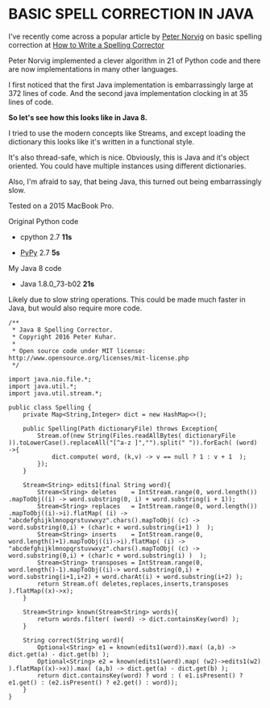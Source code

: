 # BASIC SPELL CORRECTION IN JAVA



I've recently come across a popular article by [Peter Norvig](http://norvig.com/) on basic spelling correction at [How to Write a Spelling Corrector](http://norvig.com/spell-correct.html)


Peter Norvig implemented a clever algorithm in 21 of Python code and there are now implementations in many other languages.



I first noticed that the first Java implementation is embarrassingly large at 372 lines of code. And the second java implementation clocking in at 35 lines of code.



**So let's see how this looks like in Java 8.**



I tried to use the modern concepts like Streams, and except loading the dictionary this looks like it's written in a functional style.

It's also thread-safe, which is nice. Obviously, this is Java and it's object oriented. You could have multiple instances using different dictionaries.



Also, I'm afraid to say, that being Java, this turned out being embarrassingly slow.



Tested on a 2015 MacBook Pro.



Original Python code

- cpython 2.7 **11s**

- [PyPy](http://pypy.org/) 2.7 **5s**


My Java 8 code

- Java 1.8.0_73-b02 **21s**



Likely due to slow string operations. This could be made much faster in Java, but would also require more code.



    /**
     * Java 8 Spelling Corrector.
     * Copyright 2016 Peter Kuhar.
     *
     * Open source code under MIT license: http://www.opensource.org/licenses/mit-license.php
     */

    import java.nio.file.*;
    import java.util.*;
    import java.util.stream.*;

    public class Spelling {
        private Map<String,Integer> dict = new HashMap<>();

        public Spelling(Path dictionaryFile) throws Exception{
            Stream.of(new String(Files.readAllBytes( dictionaryFile )).toLowerCase().replaceAll("[^a-z ]","").split(" ")).forEach( (word) ->{
                dict.compute( word, (k,v) -> v == null ? 1 : v + 1  );
            });
        }

        Stream<String> edits1(final String word){
            Stream<String> deletes    = IntStream.range(0, word.length())  .mapToObj((i) -> word.substring(0, i) + word.substring(i + 1));
            Stream<String> replaces   = IntStream.range(0, word.length())  .mapToObj((i)->i).flatMap( (i) -> "abcdefghijklmnopqrstuvwxyz".chars().mapToObj( (c) ->  word.substring(0,i) + (char)c + word.substring(i+1) )  );
            Stream<String> inserts    = IntStream.range(0, word.length()+1).mapToObj((i)->i).flatMap( (i) -> "abcdefghijklmnopqrstuvwxyz".chars().mapToObj( (c) ->  word.substring(0,i) + (char)c + word.substring(i) )  );
            Stream<String> transposes = IntStream.range(0, word.length()-1).mapToObj((i)-> word.substring(0,i) + word.substring(i+1,i+2) + word.charAt(i) + word.substring(i+2) );
            return Stream.of( deletes,replaces,inserts,transposes ).flatMap((x)->x);
        }

        Stream<String> known(Stream<String> words){
            return words.filter( (word) -> dict.containsKey(word) );
        }

        String correct(String word){
            Optional<String> e1 = known(edits1(word)).max( (a,b) -> dict.get(a) - dict.get(b) );
            Optional<String> e2 = known(edits1(word).map( (w2)->edits1(w2) ).flatMap((x)->x)).max( (a,b) -> dict.get(a) - dict.get(b) );
            return dict.containsKey(word) ? word : ( e1.isPresent() ? e1.get() : (e2.isPresent() ? e2.get() : word));
        }
    }
